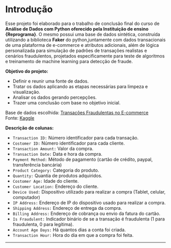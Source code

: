 # **Introdução**

Esse projeto foi elaborado para o trabalho de conclusão final do curso de **Análise de Dados com Python oferecido pela Instituição de ensino {Reprograma}**.
O mesmo possui uma base de dados sintética, construída utilizando a biblioteca **Faker** do python,juntamente com dados transacionais de uma plataforma de e-commerce e atributos adicionais, além de lógica personalizada para simulação de padrões de transações realistas e cenários fraudulentos, projetados especificamente para teste de algoritmos e treinamento de machine learning para detecção de fraude. 

**Objetivo do projeto:**
- Definir e reunir uma fonte de dados.
- Tratar os dados aplicando as etapas necessárias para limpeza e visualização. 
- Analisar os dados gerando percepções.
- Trazer uma conclusão com base no objetivo inicial. 

Base de dados escolhida: [Transações Fraudulentas no E-commerce](https://www.kaggle.com/datasets/shriyashjagtap/fraudulent-e-commerce-transactions)  
Fonte: [Kaggle](https://www.kaggle.com/)

**Descrição de colunas:**
- `Transaction ID:` Número identificador para cada transação.
- `Costomer ID:` Número identificador para cada cliente.
- `Transaction Amount:` Valor da compra. 
- `Transaction Date:` Data e hora da compra. 
- `Payment Method:` Método de pagamento (cartão de crédito, paypal, transferência bancária)
- `Product Category:` Categoria do produto. 
- `Quantity:` Quantia de produtos adquiridos. 
- `Costomer Age:` Idade do cliente.
- `Customer Location:` Endereço do cliente.
- `Device Used:` Dispositivo utilizado para realizar a compra (Tablet, celular, computador)
- `IP Address:` Endereço de IP do dispositivo usado para realizar a compra. 
- `Shipping Address:` Endereço de entrega da compra. 
- `Billing Address:` Endereço de cobrança ou envio da fatura do cartão. 
- `Is Fraudulent:` Indicador binário de se a transação é fraudulenta (1 para fraudulenta, 0 para legítima).
- `Account Age Days:` Há quantos dias a conta foi criada. 
- `Transaction Hour:` Hora do dia em que a compra foi feita. 

________________________________________________________________________________________
